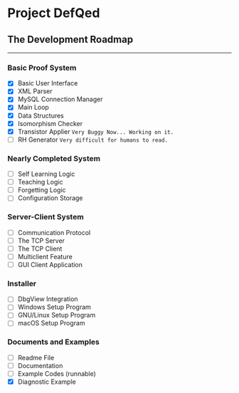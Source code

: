 ﻿# Project DefQed
## The Development Roadmap
***
### Basic Proof System
- [x] Basic User Interface
- [x] XML Parser
- [x] MySQL Connection Manager
- [x] Main Loop
- [x] Data Structures
- [x] Isomorphism Checker
- [x] Transistor Applier `Very Buggy Now... Working on it.`
- [ ] RH Generator `Very difficult for humans to read.`
### Nearly Completed System
- [ ] Self Learning Logic
- [ ] Teaching Logic
- [ ] Forgetting Logic
- [ ] Configuration Storage
### Server-Client System
- [ ] Communication Protocol
- [ ] The TCP Server
- [ ] The TCP Client
- [ ] Multiclient Feature
- [ ] GUI Client Application
### Installer
- [ ] DbgView Integration
- [ ] Windows Setup Program
- [ ] GNU/Linux Setup Program
- [ ] macOS Setup Program
### Documents and Examples
- [ ] Readme File
- [ ] Documentation
- [ ] Example Codes (runnable)
- [x] Diagnostic Example